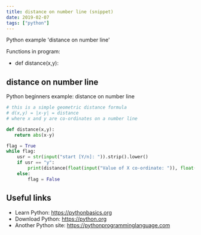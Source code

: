 ```yaml
---
title: distance on number line (snippet)
date: 2019-02-07
tags: ["python"]
---
```

Python example 'distance on number line'

Functions in program: 
* def distance(x,y):

## distance on number line

Python beginners example: distance on number line

```python
# this is a simple geometric distance formula
# d(x,y) = |x-y| = distance
# where x and y are co-ordinates on a number line

def distance(x,y):
   return abs(x-y)

flag = True
while flag:
    usr = str(input("start [Y/n]: ")).strip().lower()
    if usr == "y":
        print(distance(float(input("Value of X co-ordinate: ")), float(input("Value of Y co-ordinate: ")) ), "\n")
    else:
        flag = False


```

## Useful links

- Learn Python: https://pythonbasics.org
- Download Python: https://python.org
- Another Python site: https://pythonprogramminglanguage.com
